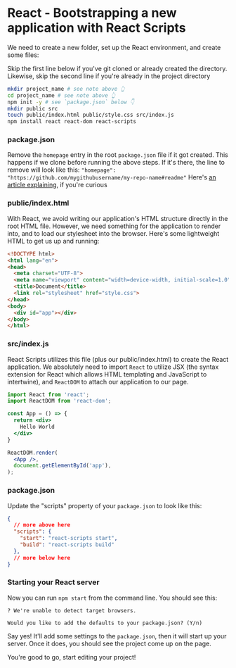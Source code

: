 # React - Bootstrapping a new application with React Scripts
We need to create a new folder, set up the React environment, and create some files:

Skip the first line below if you've git cloned or already created the directory. Likewise, skip the second line if you're already in the project directory
```bash
mkdir project_name # see note above 👆
cd project_name # see note above 👆
npm init -y # see `package.json` below 👇
mkdir public src
touch public/index.html public/style.css src/index.js
npm install react react-dom react-scripts
```
### package.json
Remove the `homepage` entry in the root `package.json` file if it got created. This happens if we clone before running the above steps. If it's there, the line to remove will look like this: `"homepage": "https://github.com/mygithubusername/my-repo-name#readme"` Here's [an article explaining](https://github.com/facebook/create-react-app/issues/1812#issuecomment-286511320), if you're curious 
### public/index.html

With React, we avoid writing our application's HTML structure directly in the root HTML file. However, we need something for the application to render into, and to load our stylesheet into the browser. Here's some lightweight HTML to get us up and running:

```html
<!DOCTYPE html>
<html lang="en">
<head>
  <meta charset="UTF-8">
  <meta name="viewport" content="width=device-width, initial-scale=1.0">
  <title>Document</title>
  <link rel="stylesheet" href="style.css">
</head>
<body>
  <div id="app"></div>
</body>
</html>
```

### src/index.js

React Scripts utilizes this file (plus our public/index.html) to create the React application. We absolutely need to import `React` to utilize JSX (the syntax extension for React which allows HTML templating and JavaScript to intertwine), and `ReactDOM` to attach our application to our page.

```jsx
import React from 'react';
import ReactDOM from 'react-dom';

const App = () => {
  return <div>
    Hello World
  </div>
}

ReactDOM.render(
  <App />,
  document.getElementById('app'),
);
```

### package.json

Update the "scripts" property of your `package.json` to look like this:

```json
{
  // more above here
  "scripts": {
    "start": "react-scripts start",
    "build": "react-scripts build"
  },
  // more below here
}
```

### Starting your React server

Now you can run `npm start` from the command line. You should see this:

```
? We're unable to detect target browsers.

Would you like to add the defaults to your package.json? (Y/n) 
```

Say yes! It'll add some settings to the `package.json`, then it will start up your server. Once it does, you should see the project come up on the page.

You're good to go, start editing your project!
